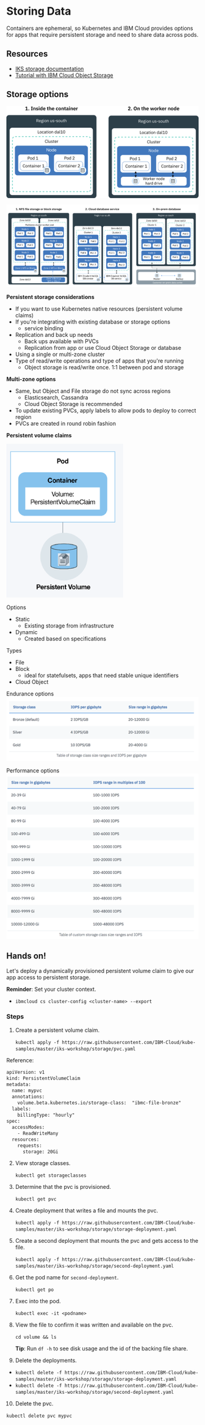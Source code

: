 # Storing Data

Containers are ephemeral, so Kubernetes and IBM Cloud provides options for apps that require persistent storage and need to share data across pods.

## Resources
- [IKS storage documentation](https://console.bluemix.net/docs/containers/cs_storage.html#storage)
- [Tutorial with IBM Cloud Object Storage](https://console.bluemix.net/docs/tutorials/pub-sub-object-storage.html#asynchronous-data-processing-using-object-storage-and-pub-sub-messaging)

## Storage options

![Image of container filesystem volumes](images/cs_storage_nonpersistent.png)

![Image of persistent storage options](images/cs_storage_mz-ha.png)

**Persistent storage considerations**
- If you want to use Kubernetes native resources (persistent volume claims)
- If you're integrating with existing database or storage options
  - service binding
- Replication and back up needs
  - Back ups available with PVCs
  - Replication from app or use Cloud Object Storage or database
- Using a single or multi-zone cluster
- Type of read/write operations and type of apps that you're running
  - Object storage is read/write once. 1:1 between pod and storage

**Multi-zone options**
- Same, but Object and File storage do not sync across regions
    - Elasticsearch, Cassandra
    - Cloud Object Storage is recommended
- To update existing PVCs, apply labels to allow pods to deploy to correct region
- PVCs are created in round robin fashion

**Persistent volume claims**

![persistent storage](images/Picture1.png)

Options
- Static
  - Existing storage from infrastructure
- Dynamic
  - Created based on specifications

Types
- File
- Block
  - ideal for statefulsets, apps that need stable unique identifiers 
- Cloud Object

Endurance options
![Endurance options](images/endurance.png)

Performance options
![Performance options](images/performance.png)

## Hands on!

Let's deploy a dynamically provisioned persistent volume claim to give our app access to persistent storage.

**Reminder**: Set your cluster context.
 - `ibmcloud cs cluster-config <cluster-name> --export`

### Steps

1. Create a persistent volume claim.

   `kubectl apply -f https://raw.githubusercontent.com/IBM-Cloud/kube-samples/master/iks-workshop/storage/pvc.yaml`

 Reference:
 ```
 apiVersion: v1
 kind: PersistentVolumeClaim
 metadata:
   name: mypvc
   annotations:
     volume.beta.kubernetes.io/storage-class:  "ibmc-file-bronze"
   labels:
     billingType: "hourly"
 spec:
   accessModes:
     - ReadWriteMany
   resources:
     requests:
       storage: 20Gi
 ```
 
2. View storage classes.

   `kubectl get storageclasses`

3. Determine that the pvc is provisioned.

   `kubectl get pvc`

4. Create deployment that writes a file and mounts the pvc.

   `kubectl apply -f https://raw.githubusercontent.com/IBM-Cloud/kube-samples/master/iks-workshop/storage/storage-deployment.yaml`
  
5. Create a second deployment that mounts the pvc and gets access to the file.

   `kubectl apply -f https://raw.githubusercontent.com/IBM-Cloud/kube-samples/master/iks-workshop/storage/second-deployment.yaml`

6. Get the pod name for `second-deployment`.

   `kubectl get po`

7. Exec into the pod.

   `kubectl exec -it <podname>`

8. View the file to confirm it was written and available on the pvc.

   `cd volume && ls`
 
   **Tip**: Run `df -h` to see disk usage and the id of the backing file share.
 
9. Delete the deployments.

  - `kubectl delete -f https://raw.githubusercontent.com/IBM-Cloud/kube-samples/master/iks-workshop/storage/storage-deployment.yaml`
  - `kubectl delete -f https://raw.githubusercontent.com/IBM-Cloud/kube-samples/master/iks-workshop/storage/second-deployment.yaml`

10. Delete the pvc.

   `kubectl delete pvc mypvc`
